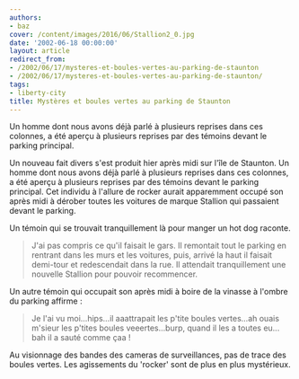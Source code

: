 ```yaml
---
authors:
- baz
cover: /content/images/2016/06/Stallion2_0.jpg
date: '2002-06-18 00:00:00'
layout: article
redirect_from:
- /2002/06/17/mysteres-et-boules-vertes-au-parking-de-staunton
- /2002/06/17/mysteres-et-boules-vertes-au-parking-de-staunton/
tags:
- liberty-city
title: Mystères et boules vertes au parking de Staunton
---
```



Un homme dont nous avons déjà parlé à plusieurs reprises dans ces colonnes, a été aperçu à plusieurs reprises par des témoins devant le parking principal.

Un nouveau fait divers s'est produit hier après midi sur l'île de Staunton. Un homme dont nous avons déjà parlé à plusieurs reprises dans ces colonnes, a été aperçu à plusieurs reprises par des témoins devant le parking principal. Cet individu à l'allure de rocker aurait apparemment occupé son après midi à dérober toutes les voitures de marque Stallion qui passaient devant le parking.

Un témoin qui se trouvait tranquillement là pour manger un hot dog raconte.

> J'ai pas compris ce qu'il faisait le gars. Il remontait tout le parking en rentrant dans les murs et les voitures, puis, arrivé la haut il faisait demi-tour et redescendait dans la rue. Il attendait tranquillement une nouvelle Stallion pour pouvoir recommencer.

Un autre témoin qui occupait son après midi à boire de la vinasse à l'ombre du parking affirme :

> Je l'ai vu moi...hips...il aaattrapait les p'tite boules vertes...ah ouais m'sieur les p'tites boules veeertes...burp, quand il les a toutes eu... bah il a sauté comme çaa !

Au visionnage des bandes des cameras de surveillances, pas de trace des boules vertes. Les agissements du 'rocker' sont de plus en plus mystérieux.